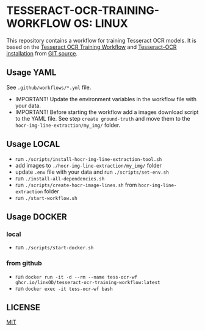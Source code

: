 # TESSERACT-OCR-TRAINING-WORKFLOW OS: LINUX

This repository contains a workflow for training Tesseract OCR models. It is based on the [Tesseract OCR Training Workflow](https://github.com/tesseract-ocr/tesstrain) and [Tesseract-OCR installation](https://github.com/tesseract-ocr/tesseract) from [GIT source](https://tesseract-ocr.github.io/tessdoc/Compiling.html).

## Usage YAML
See `.github/workflows/*.yml` file.
* IMPORTANT! Update the environment variables in the workflow file with your data.
* IMPORTANT! Before starting the workflow add a images download script to the YAML file. See step `create ground-truth` and move them to the `hocr-img-line-extraction/my_img/` folder.

## Usage LOCAL
* run `./scripts/install-hocr-img-line-extraction-tool.sh`
* add images to `./hocr-img-line-extraction/my_img/` folder
* update `.env` file with your data and run `./scripts/set-env.sh`
* run `./install-all-dependencies.sh`
* run `./scripts/create-hocr-image-lines.sh` from `hocr-img-line-extraction` folder
* run `./start-workflow.sh`

## Usage DOCKER
### local
* run `./scripts/start-docker.sh`
### from github
* run `docker run -it -d --rm --name tess-ocr-wf ghcr.io/linxOD/tesseract-ocr-training-workflow:latest`
* run `docker exec -it tess-ocr-wf bash`

## LICENSE
[MIT](LICENSE)